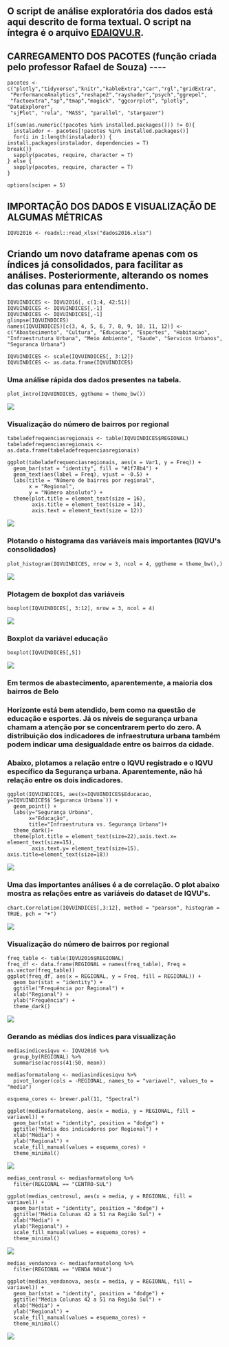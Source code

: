## O script de análise exploratória dos dados está aqui descrito de forma textual. O script na íntegra é o arquivo [EDAIQVU.R](https://github.com/rafaelvcarelli/MachineLearningIQVU/blob/main/An%C3%A1lise%20Explorat%C3%B3ria/EDAIQVU.R).


## CARREGAMENTO DOS PACOTES (função criada pelo professor Rafael de Souza) ----

    pacotes <- c("plotly","tidyverse","knitr","kableExtra","car","rgl","gridExtra",
     "PerformanceAnalytics","reshape2","rayshader","psych","ggrepel",
     "factoextra","sp","tmap","magick", "ggcorrplot", "plotly", "DataExplorer",
     "sjPlot", "rela", "MASS", "parallel", "stargazer")

    if(sum(as.numeric(!pacotes %in% installed.packages())) != 0){
      instalador <- pacotes[!pacotes %in% installed.packages()]
      for(i in 1:length(instalador)) {
    install.packages(instalador, dependencies = T)
    break()}
      sapply(pacotes, require, character = T) 
    } else {
      sapply(pacotes, require, character = T) 
    }
    
    options(scipen = 5)

## IMPORTAÇÃO DOS DADOS E VISUALIZAÇÃO DE ALGUMAS MÉTRICAS

	IQVU2016 <- readxl::read_xlsx("dados2016.xlsx")

## Criando um novo dataframe apenas com os índices já consolidados, para facilitar as análises. Posteriormente, alterando os nomes das colunas para entendimento.

	IQVUINDICES <- IQVU2016[, c(1:4, 42:51)]
	IQVUINDICES <- IQVUINDICES[,-1]
	IQVUINDICES <- IQVUINDICES[,-1]
	glimpse(IQVUINDICES)
	names(IQVUINDICES)[c(3, 4, 5, 6, 7, 8, 9, 10, 11, 12)] <- c("Abastecimento", "Cultura", "Educacao", "Esportes", "Habitacao", "Infraestrutura Urbana", "Meio Ambiente", "Saude", "Servicos Urbanos", "Seguranca Urbana")
	
	IQVUINDICES <- scale(IQVUINDICES[, 3:12])
	IQVUINDICES <- as.data.frame(IQVUINDICES)

### Uma análise rápida dos dados presentes na tabela.

	plot_intro(IQVUINDICES, ggtheme = theme_bw())

![](https://i.ibb.co/dk5yb6w/plotintro-IQVU.jpg)

### Visualização do número de bairros por regional

	tabeladefrequenciasregionais <- table(IQVUINDICES$REGIONAL)
	tabeladefrequenciasregionais <- as.data.frame(tabeladefrequenciasregionais)
	
	ggplot(tabeladefrequenciasregionais, aes(x = Var1, y = Freq)) + 
	  geom_bar(stat = "identity", fill = "#1f78b4") +
	  geom_text(aes(label = Freq), vjust = -0.5) +
	  labs(title = "Número de bairros por regional",
	       x = "Regional",
	       y = "Número absoluto") +
	  theme(plot.title = element_text(size = 16),
	        axis.title = element_text(size = 14),
	        axis.text = element_text(size = 12))   
	
![](https://i.ibb.co/f8hYBFQ/bairrospregional.jpg)

### Plotando o histograma das variáveis mais importantes (IQVU's consolidados)

	plot_histogram(IQVUINDICES, nrow = 3, ncol = 4, ggtheme = theme_bw(),)

![](https://i.ibb.co/H7YtRf6/histiqvu.jpg)

### Plotagem de boxplot das variáveis

	boxplot(IQVUINDICES[, 3:12], nrow = 3, ncol = 4)

![](https://i.ibb.co/m8SnMj9/boxplotiqvu.jpg)
	
### Boxplot da variável educação

	boxplot(IQVUINDICES[,5])

![](https://i.ibb.co/9Z1nSvm/boxploteducacao.jpg)

### Em termos de abastecimento, aparentemente, a maioria dos bairros de Belo
### Horizonte está bem atendido, bem como na questão de educação e esportes. Já os níveis de segurança urbana chamam a atenção por se concentrarem perto do zero. A distribuição dos indicadores de infraestrutura urbana também podem indicar uma desigualdade entre os bairros da cidade.

### Abaixo, plotamos a relação entre o IQVU registrado e o IQVU específico da Segurança urbana. Aparentemente, não há relação entre os dois indicadores.

	ggplot(IQVUINDICES, aes(x=IQVUINDICES$Educacao, y=IQVUINDICES$`Seguranca Urbana`)) + 
	  geom_point() + 
	  labs(y="Segurança Urbana", 
	       x="Educação", 
	       title="Infraestrutura vs. Segurança Urbana")+
	  theme_dark()+
	  theme(plot.title = element_text(size=22),axis.text.x= element_text(size=15),
	        axis.text.y= element_text(size=15), axis.title=element_text(size=18))

![](https://i.ibb.co/QMwgDM1/educseguriqvu.jpg)

### Uma das importantes análises é a de correlação. O plot abaixo mostra as relações entre as variáveis do dataset de IQVU's.

	chart.Correlation(IQVUINDICES[,3:12], method = "pearson", histogram = TRUE, pch = "+")

![](https://i.ibb.co/GvvWR41/corrtable.jpg)

### Visualização do número de bairros por regional

	freq_table <- table(IQVU2016$REGIONAL)
	freq_df <- data.frame(REGIONAL = names(freq_table), Freq = as.vector(freq_table))
	ggplot(freq_df, aes(x = REGIONAL, y = Freq, fill = REGIONAL)) +
	  geom_bar(stat = "identity") +
	  ggtitle("Frequência por Regional") +
	  xlab("Regional") +
	  ylab("Frequência") +
	  theme_dark()

![](https://i.ibb.co/z82D3K5/freqreg.jpg)

### Gerando as médias dos índices para visualização

	mediasindicesiqvu <- IQVU2016 %>%
	  group_by(REGIONAL) %>%
	  summarise(across(41:50, mean))
	
	mediasformatolong <- mediasindicesiqvu %>%
	  pivot_longer(cols = -REGIONAL, names_to = "variavel", values_to = "media")
	
	esquema_cores <- brewer.pal(11, "Spectral")
	
	ggplot(mediasformatolong, aes(x = media, y = REGIONAL, fill = variavel)) +
	  geom_bar(stat = "identity", position = "dodge") +
	  ggtitle("Média dos indicadores por Regional") +
	  xlab("Média") +
	  ylab("Regional") +
	  scale_fill_manual(values = esquema_cores) +
	  theme_minimal()
	
![](https://i.ibb.co/1QtBmQM/mediaregional.jpg)

	medias_centrosul <- mediasformatolong %>%
	  filter(REGIONAL == "CENTRO-SUL")
	
	ggplot(medias_centrosul, aes(x = media, y = REGIONAL, fill = variavel)) +
	  geom_bar(stat = "identity", position = "dodge") +
	  ggtitle("Média Colunas 42 a 51 na Região Sul") +
	  xlab("Média") +
	  ylab("Regional") +
	  scale_fill_manual(values = esquema_cores) +
	  theme_minimal()

![](https://i.ibb.co/R2p3b6G/mediacs.jpg)

	medias_vendanova <- mediasformatolong %>%
	  filter(REGIONAL == "VENDA NOVA")
	
	ggplot(medias_vendanova, aes(x = media, y = REGIONAL, fill = variavel)) +
	  geom_bar(stat = "identity", position = "dodge") +
	  ggtitle("Média Colunas 42 a 51 na Região Sul") +
	  xlab("Média") +
	  ylab("Regional") +
	  scale_fill_manual(values = esquema_cores) +
	  theme_minimal()

![](https://i.ibb.co/xjVqYwK/mediasvendan.jpg)